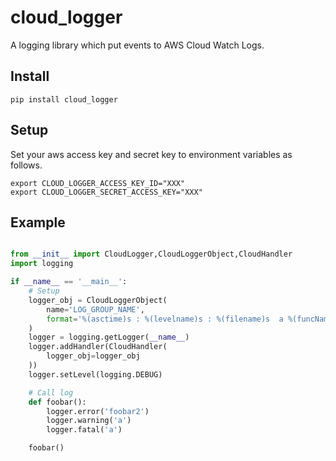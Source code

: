 # cloud_logger

A logging library which put events to AWS Cloud Watch Logs.

## Install

```
pip install cloud_logger
```

## Setup

Set your aws access key and secret key to environment variables as follows.

```
export CLOUD_LOGGER_ACCESS_KEY_ID="XXX"
export CLOUD_LOGGER_SECRET_ACCESS_KEY="XXX"
```

## Example

```python

from __init__ import CloudLogger,CloudLoggerObject,CloudHandler
import logging

if __name__ == '__main__':
    # Setup
    logger_obj = CloudLoggerObject(
        name='LOG_GROUP_NAME',
        format='%(asctime)s : %(levelname)s : %(filename)s  a %(funcName)s %(message)s',
    )
    logger = logging.getLogger(__name__)
    logger.addHandler(CloudHandler(
        logger_obj=logger_obj
    ))
    logger.setLevel(logging.DEBUG)

    # Call log
    def foobar():
        logger.error('foobar2')
        logger.warning('a')
        logger.fatal('a')

    foobar()
```

